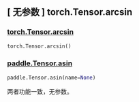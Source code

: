 ## [ 无参数 ] torch.Tensor.arcsin

### [torch.Tensor.arcsin](https://pytorch.org/docs/stable/generated/torch.Tensor.arcsin.html)

```python
torch.Tensor.arcsin()
```

### [paddle.Tensor.asin](https://www.paddlepaddle.org.cn/documentation/docs/zh/develop/api/paddle/Tensor_cn.html#asin-name-none)

```python
paddle.Tensor.asin(name=None)
```

两者功能一致，无参数。
